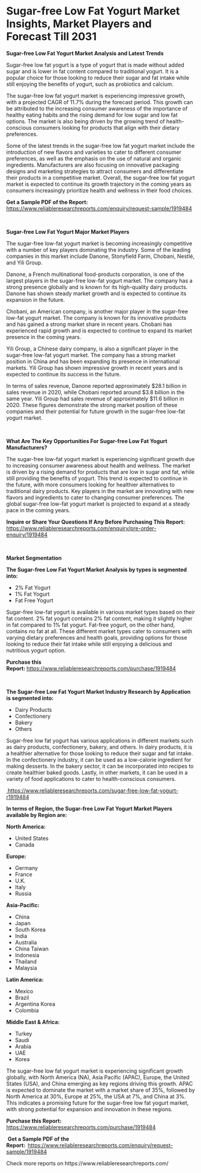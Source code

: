 <p><h1>Sugar-free Low Fat Yogurt Market Insights, Market Players and Forecast Till 2031</h1></p><p><strong>Sugar-free Low Fat Yogurt Market Analysis and Latest Trends</strong></p>
<p><p>Sugar-free low fat yogurt is a type of yogurt that is made without added sugar and is lower in fat content compared to traditional yogurt. It is a popular choice for those looking to reduce their sugar and fat intake while still enjoying the benefits of yogurt, such as probiotics and calcium.</p><p>The sugar-free low fat yogurt market is experiencing impressive growth, with a projected CAGR of 11.7% during the forecast period. This growth can be attributed to the increasing consumer awareness of the importance of healthy eating habits and the rising demand for low sugar and low fat options. The market is also being driven by the growing trend of health-conscious consumers looking for products that align with their dietary preferences.</p><p>Some of the latest trends in the sugar-free low fat yogurt market include the introduction of new flavors and varieties to cater to different consumer preferences, as well as the emphasis on the use of natural and organic ingredients. Manufacturers are also focusing on innovative packaging designs and marketing strategies to attract consumers and differentiate their products in a competitive market. Overall, the sugar-free low fat yogurt market is expected to continue its growth trajectory in the coming years as consumers increasingly prioritize health and wellness in their food choices.</p></p>
<p><strong>Get a Sample PDF of the Report:&nbsp;</strong> <a href="https://www.reliableresearchreports.com/enquiry/request-sample/1919484">https://www.reliableresearchreports.com/enquiry/request-sample/1919484</a></p>
<p>&nbsp;</p>
<p><strong>Sugar-free Low Fat Yogurt Major Market Players</strong></p>
<p><p>The sugar-free low-fat yogurt market is becoming increasingly competitive with a number of key players dominating the industry. Some of the leading companies in this market include Danone, Stonyfield Farm, Chobani, Nestlé, and Yili Group.</p><p>Danone, a French multinational food-products corporation, is one of the largest players in the sugar-free low-fat yogurt market. The company has a strong presence globally and is known for its high-quality dairy products. Danone has shown steady market growth and is expected to continue its expansion in the future.</p><p>Chobani, an American company, is another major player in the sugar-free low-fat yogurt market. The company is known for its innovative products and has gained a strong market share in recent years. Chobani has experienced rapid growth and is expected to continue to expand its market presence in the coming years.</p><p>Yili Group, a Chinese dairy company, is also a significant player in the sugar-free low-fat yogurt market. The company has a strong market position in China and has been expanding its presence in international markets. Yili Group has shown impressive growth in recent years and is expected to continue its success in the future.</p><p>In terms of sales revenue, Danone reported approximately $28.1 billion in sales revenue in 2020, while Chobani reported around $3.8 billion in the same year. Yili Group had sales revenue of approximately $11.6 billion in 2020. These figures demonstrate the strong market position of these companies and their potential for future growth in the sugar-free low-fat yogurt market.</p></p>
<p>&nbsp;</p>
<p><strong>What Are The Key Opportunities For Sugar-free Low Fat Yogurt Manufacturers?</strong></p>
<p><p>The sugar-free low-fat yogurt market is experiencing significant growth due to increasing consumer awareness about health and wellness. The market is driven by a rising demand for products that are low in sugar and fat, while still providing the benefits of yogurt. This trend is expected to continue in the future, with more consumers looking for healthier alternatives to traditional dairy products. Key players in the market are innovating with new flavors and ingredients to cater to changing consumer preferences. The global sugar-free low-fat yogurt market is projected to expand at a steady pace in the coming years.</p></p>
<p><strong>Inquire or Share Your Questions If Any Before Purchasing This Report:</strong> <a href="https://www.reliableresearchreports.com/enquiry/pre-order-enquiry/1919484">https://www.reliableresearchreports.com/enquiry/pre-order-enquiry/1919484</a></p>
<p>&nbsp;</p>
<p><strong>Market Segmentation</strong></p>
<p><strong>The Sugar-free Low Fat Yogurt Market Analysis by types is segmented into:</strong></p>
<p><ul><li>2% Fat Yogurt</li><li>1% Fat Yogurt</li><li>Fat Free Yogurt</li></ul></p>
<p><p>Sugar-free low-fat yogurt is available in various market types based on their fat content. 2% fat yogurt contains 2% fat content, making it slightly higher in fat compared to 1% fat yogurt. Fat-free yogurt, on the other hand, contains no fat at all. These different market types cater to consumers with varying dietary preferences and health goals, providing options for those looking to reduce their fat intake while still enjoying a delicious and nutritious yogurt option.</p></p>
<p><strong>Purchase this Report:&nbsp;</strong><a href="https://www.reliableresearchreports.com/purchase/1919484">https://www.reliableresearchreports.com/purchase/1919484</a></p>
<p>&nbsp;</p>
<p><strong>The Sugar-free Low Fat Yogurt Market Industry Research by Application is segmented into:</strong></p>
<p><ul><li>Dairy Products</li><li>Confectionery</li><li>Bakery</li><li>Others</li></ul></p>
<p><p>Sugar-free low fat yogurt has various applications in different markets such as dairy products, confectionery, bakery, and others. In dairy products, it is a healthier alternative for those looking to reduce their sugar and fat intake. In the confectionery industry, it can be used as a low-calorie ingredient for making desserts. In the bakery sector, it can be incorporated into recipes to create healthier baked goods. Lastly, in other markets, it can be used in a variety of food applications to cater to health-conscious consumers.</p></p>
<p><a href="https://www.reliableresearchreports.com/sugar-free-low-fat-yogurt-r1919484">&nbsp;https://www.reliableresearchreports.com/sugar-free-low-fat-yogurt-r1919484</a></p>
<p><strong>In terms of Region, the Sugar-free Low Fat Yogurt Market Players available by Region are:</strong></p>
<p>
    <p> <strong> North America: </strong>
        <ul>
            <li>United States</li>
            <li>Canada</li>
        </ul>
        </p> 
    <p> <strong> Europe: </strong>
        <ul>
            <li>Germany</li>
            <li>France</li>
            <li>U.K.</li>
            <li>Italy</li>
            <li>Russia</li>
        </ul>
        </p> 
    <p> <strong> Asia-Pacific: </strong>
        <ul>
            <li>China</li>
            <li>Japan</li>
            <li>South Korea</li>
            <li>India</li>
            <li>Australia</li>
            <li>China Taiwan</li>
            <li>Indonesia</li>
            <li>Thailand</li>
            <li>Malaysia</li>
        </ul>
        </p> 
    <p> <strong> Latin America: </strong>
        <ul>
            <li>Mexico</li>
            <li>Brazil</li>
            <li>Argentina Korea</li>
            <li>Colombia</li>
        </ul>
        </p> 
    <p> <strong> Middle East & Africa: </strong>
        <ul>
            <li>Turkey</li>
            <li>Saudi</li>
            <li>Arabia</li>
            <li>UAE</li>
            <li>Korea</li>
        </ul>
    </p>
    </p>
<p><p>The sugar-free low fat yogurt market is experiencing significant growth globally, with North America (NA), Asia Pacific (APAC), Europe, the United States (USA), and China emerging as key regions driving this growth. APAC is expected to dominate the market with a market share of 35%, followed by North America at 30%, Europe at 25%, the USA at 7%, and China at 3%. This indicates a promising future for the sugar-free low fat yogurt market, with strong potential for expansion and innovation in these regions.</p></p>
<p><strong>Purchase this Report: </strong><a href="https://www.reliableresearchreports.com/purchase/1919484">https://www.reliableresearchreports.com/purchase/1919484</a></p>
<p>&nbsp;<strong>Get a Sample PDF of the Report:&nbsp;&nbsp;</strong><a href="https://www.reliableresearchreports.com/enquiry/request-sample/1919484">https://www.reliableresearchreports.com/enquiry/request-sample/1919484</a></p>
<p><strong></strong></p>
<p>Check more reports on https://www.reliableresearchreports.com/</p>